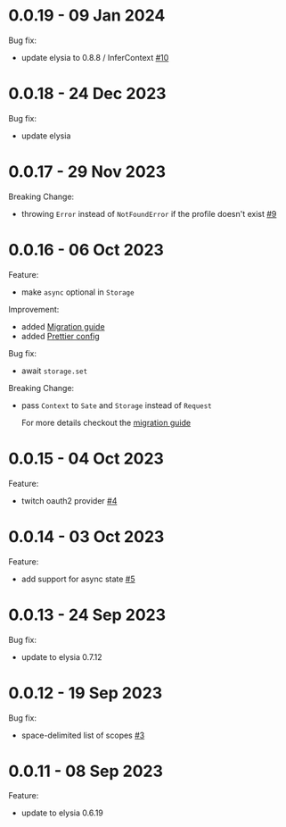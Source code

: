 # 0.0.19 - 09 Jan 2024

Bug fix:

- update elysia to 0.8.8 / InferContext [#10](https://github.com/bogeychan/elysia-oauth2/pull/10)

# 0.0.18 - 24 Dec 2023

Bug fix:

- update elysia

# 0.0.17 - 29 Nov 2023

Breaking Change:

- throwing `Error` instead of `NotFoundError` if the profile doesn't exist [#9](https://github.com/bogeychan/elysia-oauth2/pull/9)

# 0.0.16 - 06 Oct 2023

Feature:

- make `async` optional in `Storage`

Improvement:

- added [Migration guide](./MIGRATION.md)
- added [Prettier config](./.prettierrc)

Bug fix:

- await `storage.set`

Breaking Change:

- pass `Context` to `Sate` and `Storage` instead of `Request`

  For more details checkout the [migration guide](./MIGRATION.md)

# 0.0.15 - 04 Oct 2023

Feature:

- twitch oauth2 provider [#4](https://github.com/bogeychan/elysia-oauth2/pull/4)

# 0.0.14 - 03 Oct 2023

Feature:

- add support for async state [#5](https://github.com/bogeychan/elysia-oauth2/pull/5)

# 0.0.13 - 24 Sep 2023

Bug fix:

- update to elysia 0.7.12

# 0.0.12 - 19 Sep 2023

Bug fix:

- space-delimited list of scopes [#3](https://github.com/bogeychan/elysia-oauth2/issues/3)

# 0.0.11 - 08 Sep 2023

Feature:

- update to elysia 0.6.19
